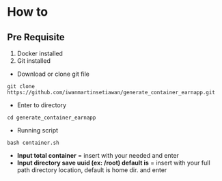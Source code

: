 # How to

## Pre Requisite
1. Docker installed
2. Git installed

- Download or clone git file
```
git clone https://github.com/iwanmartinsetiawan/generate_container_earnapp.git
```

- Enter to directory
```
cd generate_container_earnapp
```

- Running script
```
bash container.sh
```

- **Input total container** = insert with your needed and enter
- **Input directory save uuid (ex: /root) default is** = insert with your full path directory location, default is home dir. and enter

